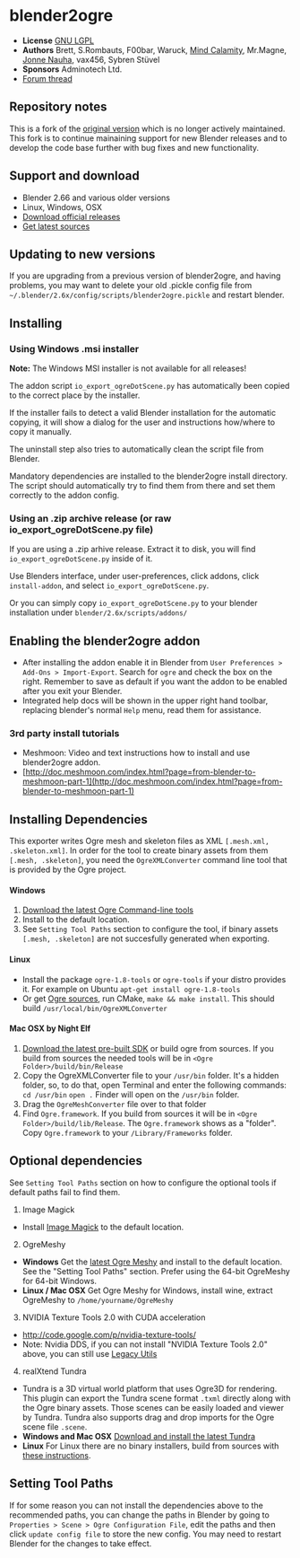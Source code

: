 # blender2ogre #

* **License** [GNU LGPL](http://www.gnu.org/licenses/lgpl.html)
* **Authors** Brett, S.Rombauts, F00bar, Waruck, [Mind Calamity](https://bitbucket.org/MindCalamity), Mr.Magne, [Jonne Nauha](https://bitbucket.org/jonnenauha), vax456, Sybren Stüvel
* **Sponsors** Adminotech Ltd.
* [Forum thread](http://ogre3d.org/forums/viewtopic.php?f=8&t=61485) 

## Repository notes ##

This is a fork of the [original version](https://code.google.com/p/blender2ogre/) which is no longer actively maintained. This fork is to continue mainaining support for new Blender releases and to develop the code base further with bug fixes and new functionality. 

## Support and download ##

* Blender 2.66 and various older versions 
* Linux, Windows, OSX
* [Download official releases](https://code.google.com/p/blender2ogre/downloads)
* [Get latest sources](https://bitbucket.org/MindCalamity/blender2ogre)

## Updating to new versions ##

If you are upgrading from a previous version of blender2ogre, and having problems, you may want to delete your old .pickle config file from `~/.blender/2.6x/config/scripts/blender2ogre.pickle` and restart blender.

## Installing ##
    
### Using Windows .msi installer ###

**Note:** The Windows MSI installer is not available for all releases!

The addon script `io_export_ogreDotScene.py` has automatically been copied to the correct place by the installer. 
        
If the installer fails to detect a valid Blender installation for the automatic copying, it will show a dialog for the user and instructions how/where to copy it manually.
        
The uninstall step also tries to automatically clean the script file from Blender.
        
Mandatory dependencies are installed to the blender2ogre install directory. The script should automatically try to find them from there and set them correctly to the addon config.

### Using an .zip archive release (or raw io_export_ogreDotScene.py file) ###

If you are using a .zip arhive release. Extract it to disk, you will find `io_export_ogreDotScene.py` inside of it.

Use Blenders interface, under user-preferences, click addons, click `install-addon`, and select `io_export_ogreDotScene.py`. 

Or you can simply copy `io_export_ogreDotScene.py` to your blender installation under `blender/2.6x/scripts/addons/`

## Enabling the blender2ogre addon ##
* After installing the addon enable it in Blender from `User Preferences > Add-Ons > Import-Export`. Search for `ogre` and check the box on the right. Remember to save as default if you want the addon to be enabled after you exit your Blender.
* Integrated help docs will be shown in the upper right hand toolbar, replacing blender's normal `Help` menu, read them for assistance.

### 3rd party install tutorials ###

* Meshmoon: Video and text instructions how to install and use blender2ogre addon. 
 * [http://doc.meshmoon.com/index.html?page=from-blender-to-meshmoon-part-1](http://doc.meshmoon.com/index.html?page=from-blender-to-meshmoon-part-1)

## Installing Dependencies ##

This exporter writes Ogre mesh and skeleton files as XML `[.mesh.xml, .skeleton.xml]`. In order for the tool to create binary assets from them `[.mesh, .skeleton]`, you need the `OgreXMLConverter` command line tool that is provided by the Ogre project.
            
#### Windows ####
1. [Download the latest Ogre Command-line tools](http://www.ogre3d.org/download/tools)
2. Install to the default location.
3. See `Setting Tool Paths` section to configure the tool, if binary assets `[.mesh, .skeleton]` are not succesfully generated when exporting.

#### Linux ####

* Install the package `ogre-1.8-tools` or `ogre-tools` if your distro provides it. For example on Ubuntu `apt-get install ogre-1.8-tools`
* Or get [Ogre sources](https://bitbucket.org/sinbad/ogre), run CMake, `make && make install`. This should build `/usr/local/bin/OgreXMLConverter`

#### Mac OSX by Night Elf ####

1. [Download the latest pre-built SDK](http://www.ogre3d.org/download/tools) or build ogre from sources. If you build from sources the needed tools will be in `<Ogre Folder>/build/bin/Release`
2. Copy the OgreXMLConverter file to your `/usr/bin` folder. It's a hidden folder, so, to do that, open Terminal and enter the following commands: `cd /usr/bin` `open .` Finder will open on the `/usr/bin` folder.
3. Drag the `OgreMeshConverter` file over to that folder
4. Find `Ogre.framework`. If you build from sources it will be in `<Ogre Folder>/build/lib/Release`. The `Ogre.framework` shows as a "folder". Copy `Ogre.framework` to your `/Library/Frameworks` folder.
            
## Optional dependencies ##

See `Setting Tool Paths` section on how to configure the optional tools if default paths fail to find them.
        
1. Image Magick
 * Install [Image Magick](http://www.imagemagick.org) to the default location.
2. OgreMeshy
 * **Windows** Get the [latest Ogre Meshy](http://sourceforge.net/projects/ogremeshy/) and install to the default location. See the "Setting Tool Paths" section. Prefer using the 64-bit OgreMeshy for 64-bit Windows.                
 * **Linux / Mac OSX** Get Ogre Meshy for Windows, install wine, extract OgreMeshy to `/home/yourname/OgreMeshy`
3. NVIDIA Texture Tools 2.0 with CUDA acceleration
 * http://code.google.com/p/nvidia-texture-tools/
 * Note: Nvidia DDS, if you can not install "NVIDIA Texture Tools 2.0" above, you can still use [Legacy Utils](http://developer.nvidia.com/object/dds_utilities_legacy.html)

4. realXtend Tundra
 * Tundra is a 3D virtual world platform that uses Ogre3D for rendering. This plugin can export the Tundra scene format `.txml` directly along with the Ogre binary assets. Those scenes can be easily loaded and viewer by Tundra. Tundra also supports drag and drop imports for the Ogre scene file `.scene`.          
 * **Windows and Mac OSX** [Download and install the latest Tundra](https://code.google.com/p/realxtend-naali/downloads/list)
 * **Linux** For Linux there are no binary installers, build from sources with [these instructions](https://github.com/realXtend/tundra#compiling-from-sources).

## Setting Tool Paths ##

If for some reason you can not install the dependencies above to the recommended paths, you can change the paths in Blender by going to `Properties > Scene > Ogre Configuration File`, edit the paths and then click `update config file` to store the new config. You may need to restart Blender for the changes to take effect.
